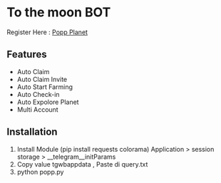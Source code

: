 # To the moon BOT


Register Here : [Popp Planet](https://t.me/PoPPtothemoon_bot/moon?startapp=350874250)

## Features

  - Auto Claim
  - Auto Claim Invite
  - Auto Start Farming
  - Auto Check-in
  - Auto Expolore Planet
  - Multi Account

## Installation

1. Install Module (pip install requests colorama)
Application > session storage > __telegram__initParams
2. Copy value tgwbappdata , Paste di query.txt
3. python popp.py

